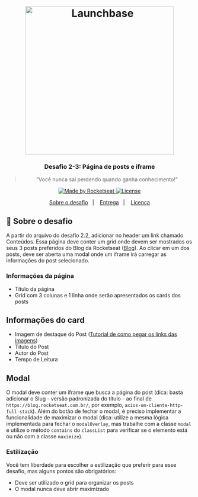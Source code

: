 <h1 align="center">
    <img alt="Launchbase" src="https://storage.googleapis.com/golden-wind/bootcamp-launchbase/logo.png" width="400px" />
</h1>

<h3 align="center">
  Desafio 2-3: Página de posts e iframe
</h3>

<blockquote align="center">“Você nunca sai perdendo quando ganha conhecimento!”</blockquote>

<p align="center">

  <a href="https://rocketseat.com.br">
    <img alt="Made by Rocketseat" src="https://img.shields.io/badge/made%20by-Rocketseat-%23F8952D">
  </a>

  <a href="LICENSE" >
    <img alt="License" src="https://img.shields.io/badge/license-MIT-%23F8952D">
  </a>

</p>

<p align="center">
  <a href="#rocket-sobre-o-desafio">Sobre o desafio</a>&nbsp;&nbsp;&nbsp;|&nbsp;&nbsp;&nbsp;
  <a href="#calendar-entrega">Entrega</a>&nbsp;&nbsp;&nbsp;|&nbsp;&nbsp;&nbsp;
  <a href="#memo-licença">Licença</a>
</p>

## :rocket: Sobre o desafio

A partir do arquivo do desafio 2.2, adicionar no header um link chamado Conteúdos. Essa página deve conter um grid onde devem ser mostrados os seus 3 posts preferidos do Blog da Rocketseat ([Blog](https://blog.rocketseat.com.br)). Ao clicar em um dos posts, deve ser aberta uma modal onde um iframe irá carregar as informações do post selecionado.

### Informações da página

- Título da página
- Grid com 3 colunas e 1 linha onde serão apresentados os cards dos posts

## Informações do card

- Imagem de destaque do Post ([Tutorial de como pegar os links das imagens](https://youtu.be/f4aS9ZULm4A))
- Título do Post
- Autor do Post
- Tempo de Leitura

## Modal

O modal deve conter um iframe que busca a página do post (dica: basta adicionar o Slug - versão padronizada do título - ao final de `https://blog.rocketseat.com.br/`, por exemplo, `axios-um-cliente-http-full-stack`). Além do botão de fechar o modal, é preciso implementar a funcionalidade de maximizar o modal (dica: utilize a mesma lógica implementada para fechar o `modalOverlay`, mas trabalhe com a classe `modal` e utilize o método `contains` do `classList` para verificar se o elemento está ou não com a classe `maximize`).

### Estilização

Você tem liberdade para escolher a estilização que preferir para esse desafio, mas alguns pontos são obrigatórios:

- Deve ser utilizado o grid para organizar os posts
- O modal nunca deve abrir maximizado

<!--## :calendar: Entrega-->

<!--Esse desafio **não precisa ser entregue** e não receberá correção. Após concluí-lo, adicionar esse código ao seu Github é uma boa forma de demonstrar seus conhecimentos para oportunidades futuras.-->

<!--## :memo: Licença-->

<!--Esse projeto está sob a licença MIT. Veja o arquivo [LICENSE](../LICENSE) para mais detalhes.-->

<!--Feito com :purple_heart: by [Rocketseat](https://rocketseat.com.br) :wave: [Entre na nossa comunidade!](https://discordapp.com/invite/gCRAFhc)-->
